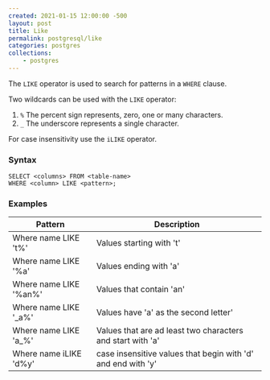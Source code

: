 ```yaml
---
created: 2021-01-15 12:00:00 -500
layout: post
title: Like
permalink: postgresql/like
categories: postgres
collections: 
    - postgres
---
```


The ```LIKE``` operator is used to search for patterns in a ```WHERE``` clause.

Two wildcards can be used with the ```LIKE``` operator:
1. ```%``` The percent sign represents, zero, one or many characters.
2. ```_``` The underscore represents a single character.

For case insensitivity use the ```iLIKE``` operator.

### Syntax

```https
SELECT <columns> FROM <table-name> 
WHERE <column> LIKE <pattern>; 
```

### Examples

<table>
    <thead>
        <th>Pattern</th>
        <th>Description</th>
    </thead>
    <tbody>
        <tr>
            <td>Where name LIKE 't%'</td>
            <td>Values starting with 't'</td>
        </tr>
        <tr>
            <td>Where name LIKE '%a'</td>
            <td>Values ending with 'a'</td>
        </tr>
        <tr>
            <td>Where name LIKE '%an%'</td>
            <td>Values that contain 'an'</td>
        </tr>
        <tr>
            <td>Where name LIKE '_a%'</td>
            <td>Values have 'a' as the second letter'</td>
        </tr>
        <tr>
            <td>Where name LIKE 'a_%'</td>
            <td>Values that are ad least two characters and start with 'a'</td>
        </tr>
        <tr>
            <td>Where name iLIKE 'd%y'</td>
            <td>case insensitive values that begin with 'd' and end with 'y'</td>
        </tr>
    </tbody>
</table>
